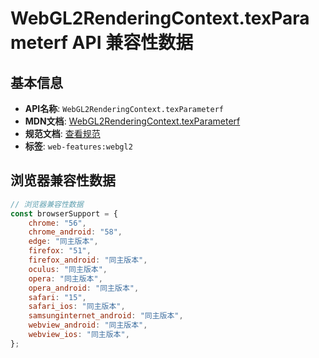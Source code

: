 # WebGL2RenderingContext.texParameterf API 兼容性数据

## 基本信息

- **API名称**: `WebGL2RenderingContext.texParameterf`
- **MDN文档**: [WebGL2RenderingContext.texParameterf](https://developer.mozilla.org/docs/Web/API/WebGLRenderingContext/texParameter)
- **规范文档**: [查看规范](https://registry.khronos.org/webgl/specs/latest/1.0/#5.14.8,https://registry.khronos.org/webgl/specs/latest/2.0/#3.7.6)
- **标签**: `web-features:webgl2`

## 浏览器兼容性数据

```javascript
// 浏览器兼容性数据
const browserSupport = {
    chrome: "56",
    chrome_android: "58",
    edge: "同主版本",
    firefox: "51",
    firefox_android: "同主版本",
    oculus: "同主版本",
    opera: "同主版本",
    opera_android: "同主版本",
    safari: "15",
    safari_ios: "同主版本",
    samsunginternet_android: "同主版本",
    webview_android: "同主版本",
    webview_ios: "同主版本",
};

```

